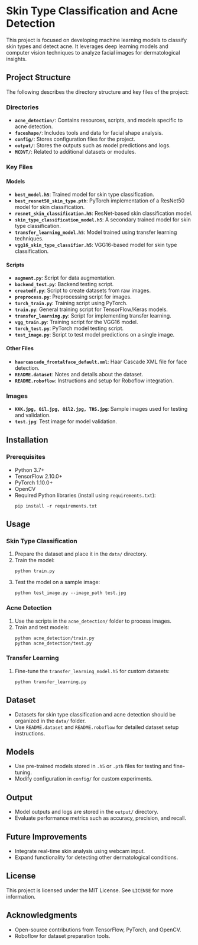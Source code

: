 # Skin Type Classification and Acne Detection

This project is focused on developing machine learning models to classify skin types and detect acne. It leverages deep learning models and computer vision techniques to analyze facial images for dermatological insights.

## Project Structure

The following describes the directory structure and key files of the project:

### Directories
- **`acne_detection/`**: Contains resources, scripts, and models specific to acne detection.
- **`faceshape/`**: Includes tools and data for facial shape analysis.
- **`config/`**: Stores configuration files for the project.
- **`output/`**: Stores the outputs such as model predictions and logs.
- **`MCDVT/`**: Related to additional datasets or modules.

### Key Files

#### Models
- **`best_model.h5`**: Trained model for skin type classification.
- **`best_resnet50_skin_type.pth`**: PyTorch implementation of a ResNet50 model for skin classification.
- **`resnet_skin_classification.h5`**: ResNet-based skin classification model.
- **`skin_type_classification_model.h5`**: A secondary trained model for skin type classification.
- **`transfer_learning_model.h5`**: Model trained using transfer learning techniques.
- **`vgg16_skin_type_classifier.h5`**: VGG16-based model for skin type classification.

#### Scripts
- **`augment.py`**: Script for data augmentation.
- **`backend_test.py`**: Backend testing script.
- **`createdf.py`**: Script to create datasets from raw images.
- **`preprocess.py`**: Preprocessing script for images.
- **`torch_train.py`**: Training script using PyTorch.
- **`train.py`**: General training script for TensorFlow/Keras models.
- **`transfer_learning.py`**: Script for implementing transfer learning.
- **`vgg_train.py`**: Training script for the VGG16 model.
- **`torch_test.py`**: PyTorch model testing script.
- **`test_image.py`**: Script to test model predictions on a single image.

#### Other Files
- **`haarcascade_frontalface_default.xml`**: Haar Cascade XML file for face detection.
- **`README.dataset`**: Notes and details about the dataset.
- **`README.roboflow`**: Instructions and setup for Roboflow integration.

### Images
- **`KKK.jpg, Oil.jpg, Oil2.jpg, THS.jpg`**: Sample images used for testing and validation.
- **`test.jpg`**: Test image for model validation.

## Installation

### Prerequisites
- Python 3.7+
- TensorFlow 2.10.0+
- PyTorch 1.10.0+
- OpenCV
- Required Python libraries (install using `requirements.txt`):
  ```
  pip install -r requirements.txt
  ```

## Usage

### Skin Type Classification
1. Prepare the dataset and place it in the `data/` directory.
2. Train the model:
   ```
   python train.py
   ```
3. Test the model on a sample image:
   ```
   python test_image.py --image_path test.jpg
   ```

### Acne Detection
1. Use the scripts in the `acne_detection/` folder to process images.
2. Train and test models:
   ```
   python acne_detection/train.py
   python acne_detection/test.py
   ```

### Transfer Learning
1. Fine-tune the `transfer_learning_model.h5` for custom datasets:
   ```
   python transfer_learning.py
   ```

## Dataset
- Datasets for skin type classification and acne detection should be organized in the `data/` folder.
- Use `README.dataset` and `README.roboflow` for detailed dataset setup instructions.

## Models
- Use pre-trained models stored in `.h5` or `.pth` files for testing and fine-tuning.
- Modify configuration in `config/` for custom experiments.

## Output
- Model outputs and logs are stored in the `output/` directory.
- Evaluate performance metrics such as accuracy, precision, and recall.

## Future Improvements
- Integrate real-time skin analysis using webcam input.
- Expand functionality for detecting other dermatological conditions.

## License
This project is licensed under the MIT License. See `LICENSE` for more information.

## Acknowledgments
- Open-source contributions from TensorFlow, PyTorch, and OpenCV.
- Roboflow for dataset preparation tools.


